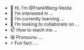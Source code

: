 - 👋 Hi, I’m @FrankWang-Veolia
- 👀 I’m interested in ...
- 🌱 I’m currently learning ...
- 💞️ I’m looking to collaborate on ...
- 📫 How to reach me ...
- 😄 Pronouns: ...
- ⚡ Fun fact: ...

<!---
FrankWang-Veolia/FrankWang-Veolia is a ✨ special ✨ repository because its `README.md` (this file) appears on your GitHub profile.
You can click the Preview link to take a look at your changes.
--->
